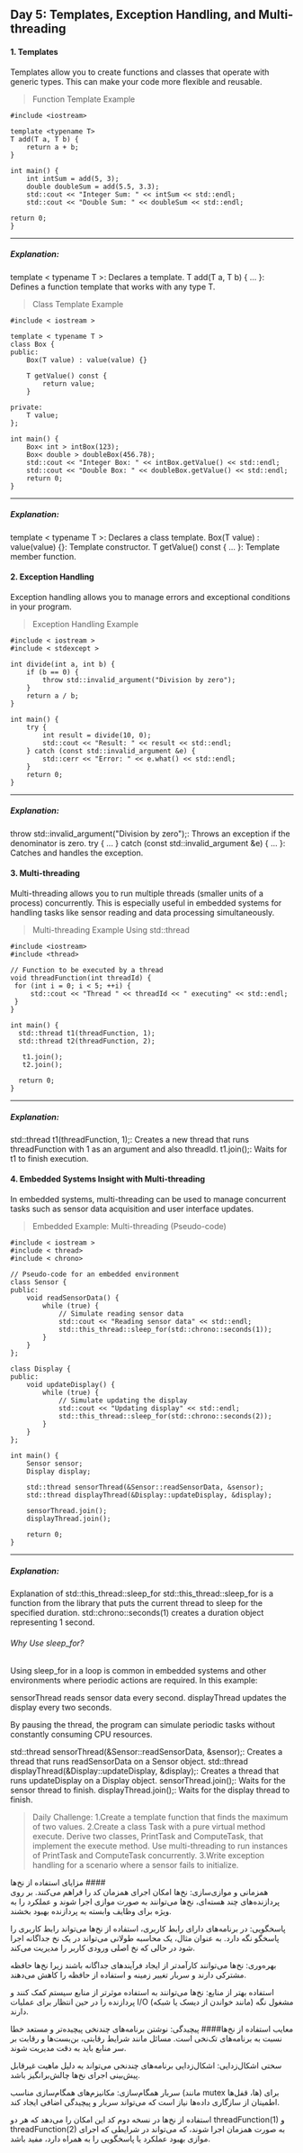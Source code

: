 ## Day 5: Templates, Exception Handling, and Multi-threading
#### 1. Templates
Templates allow you to create functions and classes that operate with generic types. This can make your code more flexible and reusable.

>Function Template Example


    #include <iostream>

    template <typename T>
    T add(T a, T b) {
        return a + b;
    }

    int main() {
        int intSum = add(5, 3);
        double doubleSum = add(5.5, 3.3);
        std::cout << "Integer Sum: " << intSum << std::endl;
        std::cout << "Double Sum: " << doubleSum << std::endl;
    
    return 0;
    }
***
##### Explanation:

template < typename T >: Declares a template.
T add(T a, T b) { ... }: Defines a function template that works with any type T.
>Class Template Example


    #include < iostream >

    template < typename T >
    class Box {
    public:
        Box(T value) : value(value) {}

        T getValue() const {
            return value;
        }

    private:
        T value;
    };

    int main() {
        Box< int > intBox(123);
        Box< double > doubleBox(456.78);
        std::cout << "Integer Box: " << intBox.getValue() << std::endl;
        std::cout << "Double Box: " << doubleBox.getValue() << std::endl;
        return 0;
    }
***
##### Explanation:

template < typename T >: Declares a class template.
Box(T value) : value(value) {}: Template constructor.
T getValue() const { ... }: Template member function.
#### 2. Exception Handling
Exception handling allows you to manage errors and exceptional conditions in your program.

>Exception Handling Example

    #include < iostream >
    #include < stdexcept >

    int divide(int a, int b) {
        if (b == 0) {
            throw std::invalid_argument("Division by zero");
        }
        return a / b;
    }

    int main() {
        try {
            int result = divide(10, 0);
            std::cout << "Result: " << result << std::endl;
        } catch (const std::invalid_argument &e) {
            std::cerr << "Error: " << e.what() << std::endl;
        }
        return 0;
    }
***
##### Explanation:

throw std::invalid_argument("Division by zero");: Throws an exception if the denominator is zero.
try { ... } catch (const std::invalid_argument &e) { ... }: Catches and handles the exception.
#### 3. Multi-threading
Multi-threading allows you to run multiple threads (smaller units of a process) concurrently. This is especially useful in embedded systems for handling tasks like sensor reading and data processing simultaneously.

>Multi-threading Example Using std::thread


    #include <iostream>
    #include <thread>

    // Function to be executed by a thread
    void threadFunction(int threadId) {
     for (int i = 0; i < 5; ++i) {
         std::cout << "Thread " << threadId << " executing" << std::endl;
     }
    }

    int main() {
      std::thread t1(threadFunction, 1);
      std::thread t2(threadFunction, 2);

       t1.join();
       t2.join();

      return 0;
    }
***
##### Explanation:

std::thread t1(threadFunction, 1);: Creates a new thread that runs threadFunction with 1 as an argument and also threadId.
t1.join();: Waits for t1 to finish execution.
#### 4. Embedded Systems Insight with Multi-threading
In embedded systems, multi-threading can be used to manage concurrent tasks such as sensor data acquisition and user interface updates.

>Embedded Example: Multi-threading (Pseudo-code)


    #include < iostream >
    #include < thread>
    #include < chrono>

    // Pseudo-code for an embedded environment
    class Sensor {
    public:
        void readSensorData() {
            while (true) {
                // Simulate reading sensor data
                std::cout << "Reading sensor data" << std::endl;
                std::this_thread::sleep_for(std::chrono::seconds(1));
            }
        }
    };

    class Display {
    public:
        void updateDisplay() {
            while (true) {
                // Simulate updating the display
                std::cout << "Updating display" << std::endl;
                std::this_thread::sleep_for(std::chrono::seconds(2));
            }
        }
    };

    int main() {
        Sensor sensor;
        Display display;

        std::thread sensorThread(&Sensor::readSensorData, &sensor);
        std::thread displayThread(&Display::updateDisplay, &display);

        sensorThread.join();
        displayThread.join();

        return 0;
    }
***
##### Explanation:

Explanation of std::this_thread::sleep_for
std::this_thread::sleep_for is a function from the <thread> library that puts the current thread to sleep for the specified duration.
std::chrono::seconds(1) creates a duration object representing 1 second.
###### Why Use sleep_for?
Using sleep_for in a loop is common in embedded systems and other environments where periodic actions are required. In this example:

sensorThread reads sensor data every second.
displayThread updates the display every two seconds.

By pausing the thread, the program can simulate periodic tasks without constantly consuming CPU resources.

std::thread sensorThread(&Sensor::readSensorData, &sensor);: Creates a thread that runs readSensorData on a Sensor object.
std::thread displayThread(&Display::updateDisplay, &display);: Creates a thread that runs updateDisplay on a Display object.
sensorThread.join();: Waits for the sensor thread to finish.
displayThread.join();: Waits for the display thread to finish.
>Daily Challenge:
1.Create a template function that finds the maximum of two values.
2.Create a class Task with a pure virtual method execute. Derive two classes, PrintTask and ComputeTask, that implement the execute method. Use multi-threading to run instances of PrintTask and ComputeTask concurrently.
3.Write exception handling for a scenario where a sensor fails to initialize.



مزایای استفاده از نخ‌ها ####    
همزمانی و موازی‌سازی: نخ‌ها امکان اجرای همزمان کد را فراهم می‌کنند. بر روی پردازنده‌های چند هسته‌ای، نخ‌ها می‌توانند به صورت موازی اجرا شوند و عملکرد را به ویژه برای وظایف وابسته به پردازنده بهبود بخشند.

پاسخگویی: در برنامه‌های دارای رابط کاربری، استفاده از نخ‌ها می‌تواند رابط کاربری را پاسخگو نگه دارد. به عنوان مثال، یک محاسبه طولانی می‌تواند در یک نخ جداگانه اجرا شود در حالی که نخ اصلی ورودی کاربر را مدیریت می‌کند.

بهره‌وری: نخ‌ها می‌توانند کارآمدتر از ایجاد فرآیندهای جداگانه باشند زیرا نخ‌ها حافظه مشترکی دارند و سربار تغییر زمینه و استفاده از حافظه را کاهش می‌دهند.

استفاده بهتر از منابع: نخ‌ها می‌توانند به استفاده موثرتر از منابع سیستم کمک کنند و پردازنده را در حین انتظار برای عملیات I/O (مانند خواندن از دیسک یا شبکه) مشغول نگه دارند.

معایب استفاده از نخ‌ها####
پیچیدگی: نوشتن برنامه‌های چندنخی پیچیده‌تر و مستعد خطا نسبت به برنامه‌های تک‌نخی است. مسائل مانند شرایط رقابتی، بن‌بست‌ها و رقابت بر سر منابع باید به دقت مدیریت شوند.

سختی اشکال‌زدایی: اشکال‌زدایی برنامه‌های چندنخی می‌تواند به دلیل ماهیت غیرقابل پیش‌بینی اجرای نخ‌ها چالش‌برانگیز باشد.

سربار همگام‌سازی: مکانیزم‌های همگام‌سازی مناسب (مانند mutex ها، قفل‌ها) برای اطمینان از سازگاری داده‌ها نیاز است که می‌تواند سربار و پیچیدگی اضافی ایجاد کند.

استفاده از نخ‌ها در نسخه دوم کد این امکان را می‌دهد که هر دو threadFunction(1) و threadFunction(2) به صورت همزمان اجرا شوند، که می‌تواند در شرایطی که اجرای موازی بهبود عملکرد یا پاسخگویی را به همراه دارد، مفید باشد.